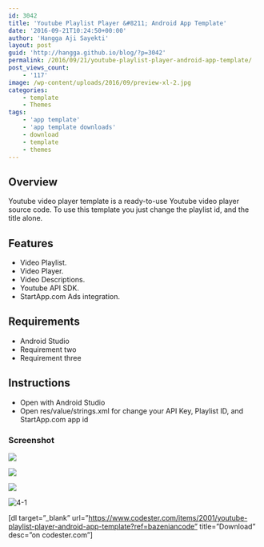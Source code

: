 ```yaml
---
id: 3042
title: 'Youtube Playlist Player &#8211; Android App Template'
date: '2016-09-21T10:24:50+00:00'
author: 'Hangga Aji Sayekti'
layout: post
guid: 'http://hangga.github.io/blog/?p=3042'
permalink: /2016/09/21/youtube-playlist-player-android-app-template/
post_views_count:
    - '117'
image: /wp-content/uploads/2016/09/preview-xl-2.jpg
categories:
    - template
    - Themes
tags:
    - 'app template'
    - 'app template downloads'
    - download
    - template
    - themes
---
```


## Overview

Youtube video player template is a ready-to-use Youtube video player source code. To use this template you just change the playlist id, and the title alone.

## Features

- Video Playlist.
- Video Player.
- Video Descriptions.
- Youtube API SDK.
- StartApp.com Ads integration.

## Requirements

- Android Studio
- Requirement two
- Requirement three

## Instructions

- Open with Android Studio
- Open res/value/strings.xml for change your API Key, Playlist ID, and StartApp.com app id

### Screenshot

![](https://www.codester.com/static/uploads/items/2001/preview/1.jpg)

![](https://www.codester.com/static/uploads/items/2001/preview/2.jpg)

![](https://www.codester.com/static/uploads/items/2001/preview/3.jpg)

![4-1](http://hangga.github.io/blog/wp-content/uploads/2016/09/4-1-700x442.jpg)

\[dl target=”\_blank” url=”https://www.codester.com/items/2001/youtube-playlist-player-android-app-template?ref=bazeniancode” title=”Download” desc=”on codester.com”\]